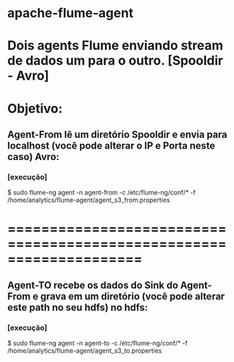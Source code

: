 # apache-flume-agent
# Dois agents Flume enviando stream de dados um para o outro. [Spooldir - Avro]

# Objetivo:

## Agent-From lê um diretório Spooldir e envia para localhost (você pode alterar o IP e Porta neste caso) Avro:

### [execução] ###

$ sudo flume-ng agent -n agent-from -c /etc/flume-ng/conf/* -f /home/analytics/flume-agent/agent_s3_from.properties

# ====================================================================

## Agent-TO recebe os dados do Sink do Agent-From e grava em um diretório (você pode alterar este path no seu hdfs) no hdfs:

### [execução] ###

$ sudo flume-ng agent -n agent-to -c /etc/flume-ng/conf/* -f /home/analytics/flume-agent/agent_s3_to.properties
